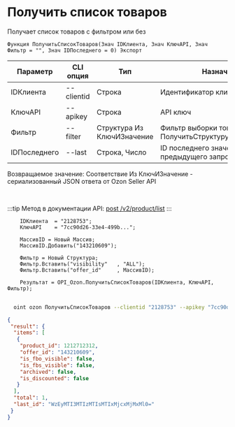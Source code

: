 ﻿---
sidebar_position: 1
---

# Получить список товаров
 Получает список товаров с фильтром или без



`Функция ПолучитьСписокТоваров(Знач IDКлиента, Знач КлючAPI, Знач Фильтр = "", Знач IDПоследнего = 0) Экспорт`

  | Параметр | CLI опция | Тип | Назначение |
  |-|-|-|-|
  | IDКлиента | --clientid | Строка | Идентификатор клиента |
  | КлючAPI | --apikey | Строка | API ключ |
  | Фильтр | --filter | Структура Из КлючИЗначение | Фильтр выборки товаров. См. ПолучитьСтруктуруФильтраТоваров |
  | IDПоследнего | --last | Строка, Число | ID последнего значения (last_id) из предыдущего запроса |

  
  Возвращаемое значение:   Соответствие Из КлючИЗначение - сериализованный JSON ответа от Ozon Seller API

<br/>

:::tip
Метод в документации API: [post /v2/product/list](https://docs.ozon.ru/api/seller/#operation/ProductAPI_GetProductList)
:::
<br/>


```bsl title="Пример кода"
    IDКлиента  = "2128753";
    КлючAPI    = "7cc90d26-33e4-499b...";

    МассивID = Новый Массив;
    МассивID.Добавить("143210609");

    Фильтр = Новый Структура;
    Фильтр.Вставить("visibility"   , "ALL");
    Фильтр.Вставить("offer_id"     , МассивID);

    Результат = OPI_Ozon.ПолучитьСписокТоваров(IDКлиента, КлючAPI, Фильтр);
```



```sh title="Пример команды CLI"
    
  oint ozon ПолучитьСписокТоваров --clientid "2128753" --apikey "7cc90d26-33e4-499b..." --filter %filter% --last %last%

```

```json title="Результат"
{
 "result": {
  "items": [
   {
    "product_id": 1212712312,
    "offer_id": "143210609",
    "is_fbo_visible": false,
    "is_fbs_visible": false,
    "archived": false,
    "is_discounted": false
   }
  ],
  "total": 1,
  "last_id": "WzEyMTI3MTIzMTIsMTIxMjcxMjMxMl0="
 }
}
```
